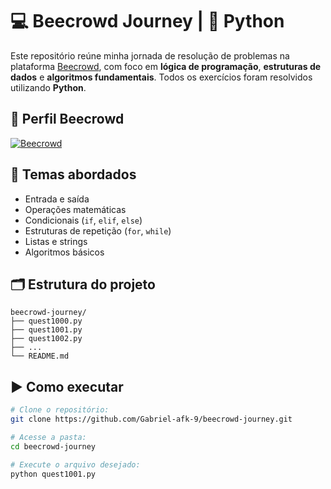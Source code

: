 # 💻 Beecrowd Journey | 🐍 Python

Este repositório reúne minha jornada de resolução de problemas na plataforma [Beecrowd](https://www.beecrowd.com.br/), com foco em **lógica de programação**, **estruturas de dados** e **algoritmos fundamentais**. Todos os exercícios foram resolvidos utilizando **Python**.

## 🐝 Perfil Beecrowd

[![Beecrowd](https://img.shields.io/badge/Beecrowd-Perfil-blue)](https://judge.beecrowd.com/en/profile/1164764)


## 🧠 Temas abordados

- Entrada e saída
- Operações matemáticas
- Condicionais (`if`, `elif`, `else`)
- Estruturas de repetição (`for`, `while`)
- Listas e strings
- Algoritmos básicos

## 🗂️ Estrutura do projeto
```plaintext
beecrowd-journey/
├── quest1000.py
├── quest1001.py
├── quest1002.py
├── ...
└── README.md
```
## ▶️ Como executar

```bash
# Clone o repositório:
git clone https://github.com/Gabriel-afk-9/beecrowd-journey.git

# Acesse a pasta:
cd beecrowd-journey

# Execute o arquivo desejado:
python quest1001.py
